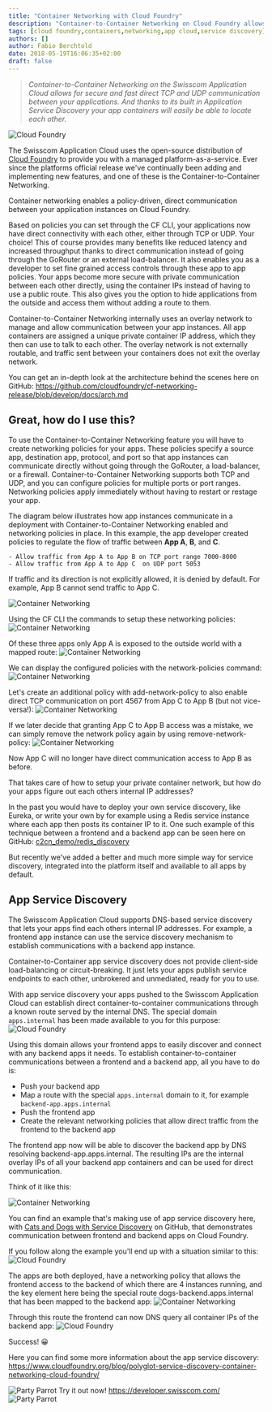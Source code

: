 ```yaml
---
title: "Container Networking with Cloud Foundry"
description: "Container-to-Container Networking on Cloud Foundry allows for secure and fast direct TCP and UDP communication between your applications"
tags: [cloud foundry,containers,networking,app cloud,service discovery]
authors: []
author: Fabio Berchtold
date: 2018-05-19T16:06:35+02:00
draft: false
---
```


> *Container-to-Container Networking on the Swisscom Application Cloud allows for secure and fast direct TCP and UDP communication between your applications. And thanks to its built in Application Service Discovery your app containers will easily be able to locate each other.*

![Cloud Foundry](/images/cf-logo.png)

The Swisscom Application Cloud uses the open-source distribution of [Cloud Foundry](https://www.cloudfoundry.org/) to provide you with a managed platform-as-a-service.
Ever since the platforms official release we've continually been adding and implementing new features, and one of these is the Container-to-Container Networking.

Container networking enables a policy-driven, direct communication between your application instances on Cloud Foundry.

Based on policies you can set through the CF CLI, your applications now have direct connectivity with each other, either through TCP or UDP. Your choice!
This of course provides many benefits like reduced latency and increased throughput thanks to direct communication instead of going through the GoRouter or an external load-balancer. It also enables you as a developer to set fine grained access controls through these app to app policies. Your apps become more secure with private communication between each other directly, using the container IPs instead of having to use a public route. This also gives you the option to hide applications from the outside and access them without adding a route to them.

Container-to-Container Networking internally uses an overlay network to manage and allow communication between your app instances. All app containers are assigned a unique private container IP address, which they then can use to talk to each other.
The overlay network is not externally routable, and traffic sent between your containers does not exit the overlay network.

You can get an in-depth look at the architecture behind the scenes here on GitHub:
https://github.com/cloudfoundry/cf-networking-release/blob/develop/docs/arch.md

## Great, how do I use this?

To use the Container-to-Container Networking feature you will have to create networking policies for your apps. These policies specify a source app, destination app, protocol, and port so that app instances can communicate directly without going through the GoRouter, a load-balancer, or a firewall. Container-to-Container Networking supports both TCP and UDP, and you can configure policies for multiple ports or port ranges. Networking policies apply immediately without having to restart or restage your app.

The diagram below illustrates how app instances communicate in a deployment with Container-to-Container Networking enabled and networking policies in place.
In this example, the app developer created policies to regulate the flow of traffic between **App A**, **B**, and **C**.

	- Allow traffic from App A to App B on TCP port range 7000-8000
	- Allow traffic from App A to App C  on UDP port 5053

If traffic and its direction is not explicitly allowed, it is denied by default. For example, App B cannot send traffic to App C.

![Container Networking](/images/c2c-apps.png)

Using the CF CLI the commands to setup these networking policies:
![Container Networking](/images/c2c-setup.png)

Of these three apps only App A is exposed to the outside world with a mapped route:
![Container Networking](/images/c2c-apps-running.png)

We can display the configured policies with the network-policies command:
![Container Networking](/images/c2c-display-networking.png)

Let's create an additional policy with add-network-policy to also enable direct TCP communication on port 4567 from App C to App B (but not vice-versa!):
![Container Networking](/images/c2c-add-networking.png)

If we later decide that granting App C to App B access was a mistake, we can simply remove the network policy again by using remove-network-policy:
![Container Networking](/images/c2c-remove-networking.png)

Now App C will no longer have direct communication access to App B as before.

That takes care of how to setup your private container network, but how do your apps figure out each others internal IP addresses?

In the past you would have to deploy your own service discovery, like Eureka, or write your own by for example using a Redis service instance where each app then posts its container IP to it. One such example of this technique between a frontend and a backend app can be seen here on GitHub: [c2cn_demo/redis_discovery](https://github.com/JamesClonk/c2cn_demo/tree/master/redis_discovery)

But recently we've added a better and much more simple way for service discovery, integrated into the platform itself and available to all apps by default.

## App Service Discovery

The Swisscom Application Cloud supports DNS-based service discovery that lets your apps find each others internal IP addresses. For example, a frontend app instance can use the service discovery mechanism to establish communications with a backend app instance.

Container-to-Container app service discovery does not provide client-side load-balancing or circuit-breaking. It just lets your apps publish service endpoints to each other, unbrokered and unmediated, ready for you to use.

With app service discovery your apps pushed to the Swisscom Application Cloud can establish direct container-to-container communications through a known route served by the internal DNS. The special domain `apps.internal` has been made available to you for this purpose:
![Cloud Foundry](/images/c2c-apps-internal-domain.png)

Using this domain allows your frontend apps to easily discover and connect with any backend apps it needs.
To establish container-to-container communications between a frontend and a backend app, all you have to do is:

- Push your backend app
- Map a route with the special `apps.internal` domain to it, for example `backend-app.apps.internal`
- Push the frontend app
- Create the relevant networking policies that allow direct traffic from the frontend to the backend app

The frontend app now will be able to discover the backend app by DNS resolving backend-app.apps.internal. The resulting IPs are the internal overlay IPs of all your backend app containers and can be used for direct communication.

Think of it like this:

![Container Networking](/images/c2c-app-sd.png)

You can find an example that's making use of app service discovery here, with [Cats and Dogs with Service Discovery](https://github.com/cloudfoundry/cf-networking-examples/blob/master/docs/c2c-with-service-discovery.md) on GitHub, that demonstrates communication between frontend and backend apps on Cloud Foundry.

If you follow along the example you'll end up with a situation similar to this:
![Cloud Foundry](/images/c2c-cats-and-dogs.png)

The apps are both deployed, have a networking policy that allows the frontend access to the backend of which there are 4 instances running, and the key element here being the special route dogs-backend.apps.internal that has been mapped to the backend app:
![Container Networking](/images/c2c-dogs-backend-route.png)

Through this route the frontend can now DNS query all container IPs of the backend app:
![Cloud Foundry](/images/c2c-dig.png)

Success! 😀

Here you can find some more information about the app service discovery:
https://www.cloudfoundry.org/blog/polyglot-service-discovery-container-networking-cloud-foundry/

![Party Parrot](/images/parrot.gif) Try it out now! https://developer.swisscom.com/ ![Party Parrot](/images/parrot.gif)
